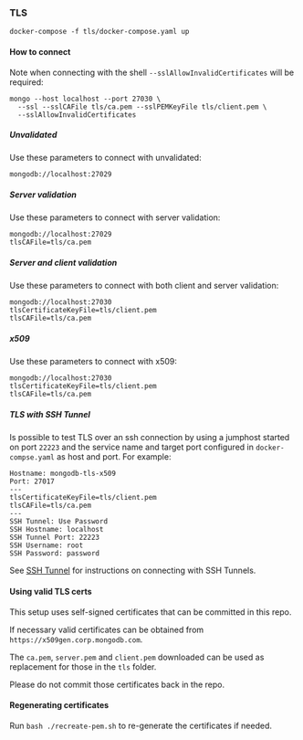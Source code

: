 ### TLS

```
docker-compose -f tls/docker-compose.yaml up
```

#### How to connect

Note when connecting with the shell `--sslAllowInvalidCertificates`
will be required:

```
mongo --host localhost --port 27030 \
  --ssl --sslCAFile tls/ca.pem --sslPEMKeyFile tls/client.pem \
  --sslAllowInvalidCertificates
```

##### Unvalidated

Use these parameters to connect with unvalidated:

```
mongodb://localhost:27029
```

##### Server validation

Use these parameters to connect with server validation:

```
mongodb://localhost:27029
tlsCAFile=tls/ca.pem
```

##### Server and client validation

Use these parameters to connect with both client and server validation:

```
mongodb://localhost:27030
tlsCertificateKeyFile=tls/client.pem
tlsCAFile=tls/ca.pem
```

##### x509

Use these parameters to connect with x509:

```
mongodb://localhost:27030
tlsCertificateKeyFile=tls/client.pem
tlsCAFile=tls/ca.pem
```

##### TLS with SSH Tunnel

Is possible to test TLS over an ssh connection by using a jumphost started on port `22223` and the service name and target port configured in `docker-compse.yaml` as host and port. For example:

```
Hostname: mongodb-tls-x509
Port: 27017
---
tlsCertificateKeyFile=tls/client.pem
tlsCAFile=tls/ca.pem
---
SSH Tunnel: Use Password
SSH Hostname: localhost
SSH Tunnel Port: 22223
SSH Username: root
SSH Password: password
```

See [SSH Tunnel](#ssh-tunnel) for instructions on connecting with SSH Tunnels.

#### Using valid TLS certs

This setup uses self-signed certificates that can be committed in this repo.

If necessary valid certificates can be obtained from `https://x509gen.corp.mongodb.com`.

The `ca.pem`, `server.pem` and `client.pem` downloaded can be used as replacement for those in the `tls` folder.

Please do not commit those certificates back in the repo.

#### Regenerating certificates

Run `bash ./recreate-pem.sh` to re-generate the certificates if needed.
